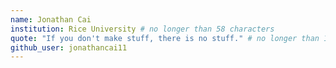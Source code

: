 ```yaml
---
name: Jonathan Cai
institution: Rice University # no longer than 58 characters
quote: "If you don't make stuff, there is no stuff." # no longer than 100 characters, avoid using quotes(") to guarantee the format remains the same.
github_user: jonathancai11
---
```


